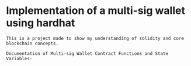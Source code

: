 # Implementation of a multi-sig wallet using hardhat


```
This is a project made to show my understanding of solidity and core blockchain concepts.

Documentation of Multi-sig Wallet Contract Functions and State Variables-

